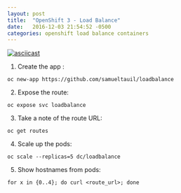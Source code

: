 ```yaml
---
layout: post
title:  "OpenShift 3 - Load Balance"
date:   2016-12-03 21:54:52 -0500
categories: openshift load balance containers
---
```



<!-- To add new posts, simply add a file in the `_posts` directory that follows the convention `YYYY-MM-DD-name-of-post.ext` and includes the necessary front matter. Take a look at the source for this post to get an idea about how it works. -->

[![asciicast](https://asciinema.org/a/90122.png)](https://asciinema.org/a/90122)

1. Create the app :
  ```
  oc new-app https://github.com/samueltauil/loadbalance
  ```

2. Expose the route:
  ```
  oc expose svc loadbalance
  ```

3. Take a note of the route URL:
  ```
  oc get routes
  ```

4. Scale up the pods:
  ```
  oc scale --replicas=5 dc/loadbalance
  ```

5. Show hostnames from pods:
  ```shell
  for x in {0..4}; do curl <route_url>; done
  ```


<!-- {% highlight shell %}
oc login -u system:admin
{% endhighlight %} -->

<!-- Check out the [Jekyll docs][jekyll-docs] for more info on how to get the most out of Jekyll. File all bugs/feature requests at [Jekyll’s GitHub repo][jekyll-gh]. If you have questions, you can ask them on [Jekyll Talk][jekyll-talk].

#[jekyll-docs]: http://jekyllrb.com/docs/home
#[jekyll-gh]:   https://github.com/jekyll/jekyll
#[jekyll-talk]: https://talk.jekyllrb.com/ -->
